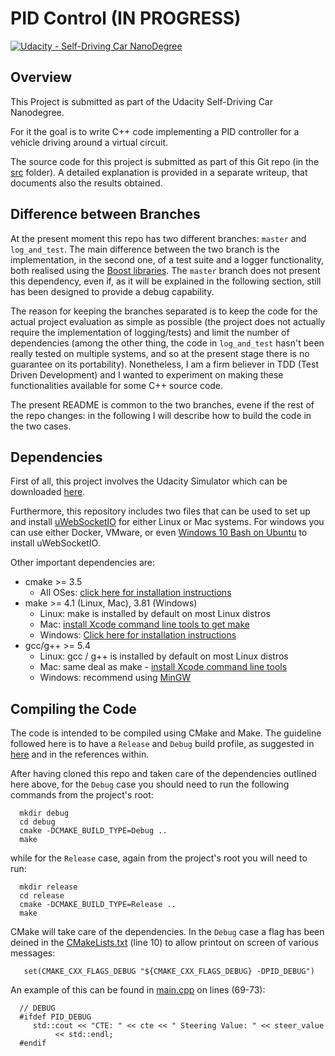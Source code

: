 # PID Control (IN PROGRESS)
[![Udacity - Self-Driving Car NanoDegree](https://s3.amazonaws.com/udacity-sdc/github/shield-carnd.svg)](http://www.udacity.com/drive)

Overview
---

This Project is submitted as part of the Udacity Self-Driving Car Nanodegree.

For it the goal is to write C++ code implementing a PID controller for a vehicle driving around a virtual circuit.

The source code for this project is submitted as part of this Git repo (in the [src](/src) folder). A detailed explanation is provided in a separate writeup, that documents also the results obtained.  


Difference between Branches
---

At the present moment this repo has two different branches: `master` and `log_and_test`. The main difference between the two branch is the implementation, in the second one, of a test suite and a logger functionality, both realised using the [Boost libraries](https://www.boost.org/).
The `master` branch does not present this dependency, even if, as it will be explained in the following section, still has been designed to provide a debug capability.

The reason for keeping the branches separated is to keep the code for the actual project evaluation as simple as possible (the project does not actually require the implementation of logging/tests) and limit the number of dependencies (among the other thing, the code in `log_and_test` hasn't been really tested on multiple systems, and so at the present stage there is no guarantee on its portability).
Nonetheless, I am a firm believer in TDD (Test Driven Development) and I wanted to experiment on making these functionalities available for some C++ source code.

The present README is common to the two branches, evene if the rest of the repo changes: in the following I will describe how to build the code in the two cases.

Dependencies
---
First of all, this project involves the Udacity Simulator which can be downloaded [here](https://github.com/udacity/self-driving-car-sim/releases).

Furthermore, this repository includes two files that can be used to set up and install [uWebSocketIO](https://github.com/uWebSockets/uWebSockets) for either Linux or Mac systems. For windows you can use either Docker, VMware, or even [Windows 10 Bash on Ubuntu](https://www.howtogeek.com/249966/how-to-install-and-use-the-linux-bash-shell-on-windows-10/) to install uWebSocketIO.

Other important dependencies are:

* cmake >= 3.5
  * All OSes: [click here for installation instructions](https://cmake.org/install/)
* make >= 4.1 (Linux, Mac), 3.81 (Windows)
  * Linux: make is installed by default on most Linux distros
  * Mac: [install Xcode command line tools to get make](https://developer.apple.com/xcode/features/)
  * Windows: [Click here for installation instructions](http://gnuwin32.sourceforge.net/packages/make.htm)
* gcc/g++ >= 5.4
  * Linux: gcc / g++ is installed by default on most Linux distros
  * Mac: same deal as make - [install Xcode command line tools](https://developer.apple.com/xcode/features/)
  * Windows: recommend using [MinGW](http://www.mingw.org/)

Compiling the Code
---

The code is intended to be compiled using CMake and Make. The guideline followed here is to have a `Release` and `Debug` build profile, as suggested in [here](https://stackoverflow.com/questions/7724569/debug-vs-release-in-cmake) and in the references within.

After having cloned this repo and taken care of the dependencies outlined here above, for the `Debug` case you should need to run the following commands from the project's root: 

```
  mkdir debug
  cd debug
  cmake -DCMAKE_BUILD_TYPE=Debug ..
  make
```

while for the `Release` case, again from the project's root you will need to run: 

```
  mkdir release
  cd release
  cmake -DCMAKE_BUILD_TYPE=Release ..
  make
```

CMake will take care of the dependencies. In the `Debug` case a flag has been deined in the [CMakeLists.txt](CMakeLists.txt) (line 10) to allow printout on screen of various messages:

```
   set(CMAKE_CXX_FLAGS_DEBUG "${CMAKE_CXX_FLAGS_DEBUG} -DPID_DEBUG")
```

An example of this can be found in [main.cpp](src/main.cpp) on lines (69-73):

```
  // DEBUG
  #ifdef PID_DEBUG
     std::cout << "CTE: " << cte << " Steering Value: " << steer_value
          << std::endl;
  #endif
```          
